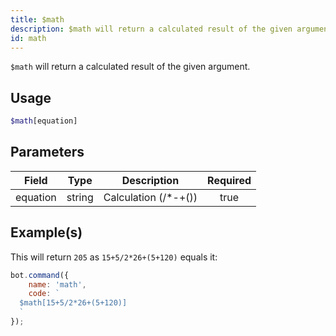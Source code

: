 ```yaml
---
title: $math
description: $math will return a calculated result of the given argument.
id: math
---
```


`$math` will return a calculated result of the given argument.

## Usage

```php
$math[equation]
```

## Parameters

| Field    | Type   |     Description      | Required |
| -------- | ------ | :------------------: | :------: |
| equation | string | Calculation (/*-+()) |   true   |

## Example(s)

This will return `205` as `15+5/2*26+(5+120)` equals it:

```javascript
bot.command({
    name: 'math',
    code: `
  $math[15+5/2*26+(5+120)]
  `
});
```
